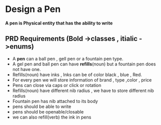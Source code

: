 # Design a Pen

**A pen is Physical entity that has the ability to write**

 ## PRD Requirements (Bold ->classes , itialic ->enums)
 - A **pen** can a ball pen , gell pen or a fountain pen type.
 - A gel pen and ball pen can have **refills**(noun) but a fountain pen does not have one.
 - Refills(noun) have inks , Inks can be of color black , blue , Red.
 - For every pen we will store information of brand , type ,color , price
 - Pens can close via caps or click or rotation
 - Refills(noun) have different nib radius , we have to store different nib radius
 - Fountain pen has nib attached to its body
 - pens should be able to write
 - pens should be openable/closable
 - we can also refill(verb) the ink in pens

